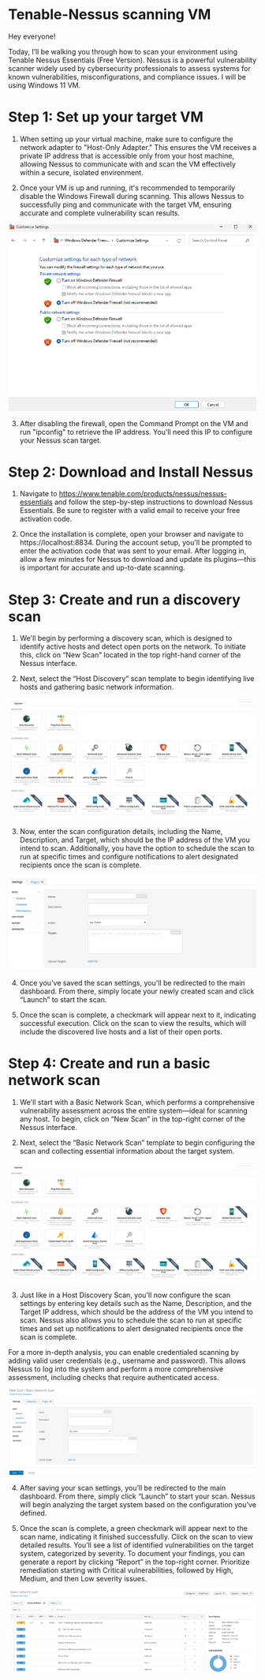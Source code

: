 # Tenable-Nessus scanning VM

Hey everyone!

Today, I’ll be walking you through how to scan your environment using Tenable Nessus Essentials (Free Version). Nessus is a powerful vulnerability scanner widely used by cybersecurity professionals to assess systems for known vulnerabilities, misconfigurations, and compliance issues. I will be using Windows 11 VM.


# Step 1: Set up your target VM

 1. When setting up your virtual machine, make sure to configure the network adapter to "Host-Only Adapter." This ensures the VM receives a private IP address that is accessible only from your host machine, allowing Nessus to communicate with and scan the VM effectively within a secure, isolated environment.

 2.  Once your VM is up and running, it's recommended to temporarily disable the Windows Firewall during scanning. This allows Nessus to successfully ping and communicate with the target VM, ensuring accurate and complete vulnerability scan results.

 
 ![Alt Text](https://github.com/JamahdPerry99/Tenable-Nessus/blob/ec75eeb206bb2bcf784706418ed09b5c169f7b6a/Windows%20firewall%20disabled.png)
 
 
 3.  After disabling the firewall, open the Command Prompt on the VM and run "ipconfig" to retrieve the IP address. You'll need this IP to configure your Nessus scan target.




# Step 2: Download and Install Nessus

1. Navigate to https://www.tenable.com/products/nessus/nessus-essentials and follow the step-by-step instructions to download Nessus Essentials. Be sure to register with a valid email to receive your free activation code.

2. Once the installation is complete, open your browser and navigate to https://localhost:8834. During the account setup, you'll be prompted to enter the activation code that was sent to your email. After logging in, allow a few minutes for Nessus to download and update its plugins—this is important for accurate and up-to-date scanning.


# Step 3: Create and run a discovery scan

1. We'll begin by performing a discovery scan, which is designed to identify active hosts and detect open ports on the network. To initiate this, click on “New Scan” located in the top right-hand corner of the Nessus interface.

2. Next, select the “Host Discovery” scan template to begin identifying live hosts and gathering basic network information.


![Alt Text](https://github.com/JamahdPerry99/Tenable-Nessus/blob/a3b285cbc36a222ff0a96252e69db48ff70ec1b2/Host%20discovery%20scan.png)


3. Now, enter the scan configuration details, including the Name, Description, and Target, which should be the IP address of the VM you intend to scan. Additionally, you have the option to schedule the scan to run at specific times and configure notifications to alert designated recipients once the scan is complete.


![Alt Text](https://github.com/JamahdPerry99/Tenable-Nessus/blob/91b4715d8f2c14a7b847c575cc9571cc76d4888e/complete%20the%20Settings%20for%20the%20host%20discovery%20scan.png)


4. Once you've saved the scan settings, you'll be redirected to the main dashboard. From there, simply locate your newly created scan and click “Launch” to start the scan.

5. Once the scan is complete, a checkmark will appear next to it, indicating successful execution. Click on the scan to view the results, which will include the discovered live hosts and a list of their open ports.





# Step 4: Create and run a basic network scan

1. We'll start with a Basic Network Scan, which performs a comprehensive vulnerability assessment across the entire system—ideal for scanning any host. To begin, click on “New Scan” in the top-right corner of the Nessus interface.

2. Next, select the “Basic Network Scan” template to begin configuring the scan and collecting essential information about the target system.


![Alt Text](https://github.com/JamahdPerry99/Tenable-Nessus/blob/a3b285cbc36a222ff0a96252e69db48ff70ec1b2/Host%20discovery%20scan.png)


3. Just like in a Host Discovery Scan, you'll now configure the scan settings by entering key details such as the Name, Description, and the Target IP address, which should be the address of the VM you intend to scan. Nessus also allows you to schedule the scan to run at specific times and set up notifications to alert designated recipients once the scan is complete.

For a more in-depth analysis, you can enable credentialed scanning by adding valid user credentials (e.g., username and password). This allows Nessus to log into the system and perform a more comprehensive assessment, including checks that require authenticated access.


![Alt Text](https://github.com/JamahdPerry99/Tenable-Nessus/blob/12074f5c6cf5e917102a42e6634b19722def83b5/basic%20network%20scans.png)


4. After saving your scan settings, you’ll be redirected to the main dashboard. From there, simply click “Launch” to start your scan. Nessus will begin analyzing the target system based on the configuration you’ve defined.

5. Once the scan is complete, a green checkmark will appear next to the scan name, indicating it finished successfully. Click on the scan to view detailed results. You’ll see a list of identified vulnerabilities on the target system, categorized by severity.
To document your findings, you can generate a report by clicking “Report” in the top-right corner. Prioritize remediation starting with Critical vulnerabilities, followed by High, Medium, and then Low severity issues.


![Alt Text](https://github.com/JamahdPerry99/Tenable-Nessus/blob/8ca2e5c15da55a83070088ebaf774a9517eb9f2f/Vulnerability%20scan%20results.png)




